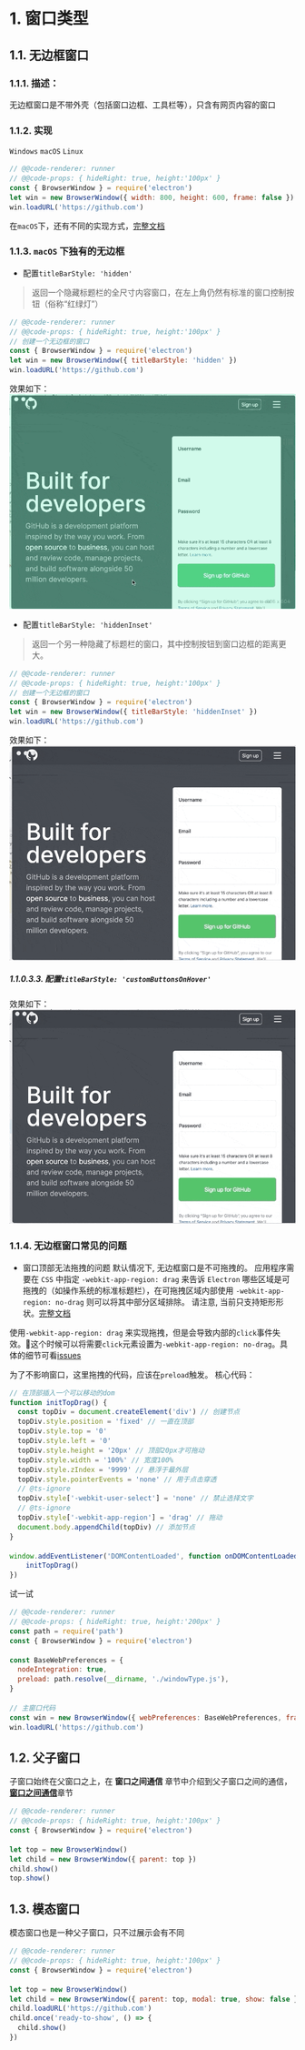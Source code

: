 # 1. 窗口类型

## 1.1. 无边框窗口

### 1.1.1. 描述：
无边框窗口是不带外壳（包括窗口边框、工具栏等），只含有网页内容的窗口

### 1.1.2. 实现
`Windows` `macOS` `Linux`
```javascript
// @@code-renderer: runner
// @@code-props: { hideRight: true, height:'100px' }
const { BrowserWindow } = require('electron')
let win = new BrowserWindow({ width: 800, height: 600, frame: false })
win.loadURL('https://github.com')
```
在`macOS`下，还有不同的实现方式，[完整文档](https://www.electronjs.org/docs/api/frameless-window#macos-%E4%B8%8A%E7%9A%84%E5%85%B6%E4%BB%96%E6%96%B9%E6%A1%88)

### 1.1.3. `macOS` 下独有的无边框

- 配置`titleBarStyle: 'hidden'`
> 返回一个隐藏标题栏的全尺寸内容窗口，在左上角仍然有标准的窗口控制按钮（俗称“红绿灯”）


```javascript
// @@code-renderer: runner
// @@code-props: { hideRight: true, height:'100px' }
// 创建一个无边框的窗口
const { BrowserWindow } = require('electron')
let win = new BrowserWindow({ titleBarStyle: 'hidden' })
win.loadURL('https://github.com')
```
效果如下：  
<img src="./img/window-type-frame.gif" alt="window-type-frame">

- 配置`titleBarStyle: 'hiddenInset'`
> 返回一个另一种隐藏了标题栏的窗口，其中控制按钮到窗口边框的距离更大。

```javascript
// @@code-renderer: runner
// @@code-props: { hideRight: true, height:'100px' }
// 创建一个无边框的窗口
const { BrowserWindow } = require('electron')
let win = new BrowserWindow({ titleBarStyle: 'hiddenInset' })
win.loadURL('https://github.com')
```
效果如下：  
<img src="./img/window-type-frame2.gif" alt="window-type-frame2">

##### 1.1.0.3.3. 配置`titleBarStyle: 'customButtonsOnHover'` 
效果如下：  
<img src="./img/window-type-frame3.gif" alt="window-type-frame2">


### 1.1.4. 无边框窗口常见的问题
- 窗口顶部无法拖拽的问题
默认情况下, 无边框窗口是不可拖拽的。 应用程序需要在 `CSS` 中指定 `-webkit-app-region: drag` 来告诉 `Electron` 哪些区域是可拖拽的（如操作系统的标准标题栏），在可拖拽区域内部使用 `-webkit-app-region: no-drag` 则可以将其中部分区域排除。 请注意, 当前只支持矩形形状。[完整文档](https://www.electronjs.org/docs/api/frameless-window#%E5%8F%AF%E6%8B%96%E6%8B%BD%E5%8C%BA)

使用`-webkit-app-region: drag` 来实现拖拽，但是会导致内部的`click`事件失效。这个时候可以将需要`click`元素设置为`-webkit-app-region: no-drag`。具体的细节可看[issues](https://github.com/electron/electron/issues/3647)

为了不影响窗口，这里拖拽的代码，应该在`preload`触发。
核心代码：
```typescript
// 在顶部插入一个可以移动的dom
function initTopDrag() {
  const topDiv = document.createElement('div') // 创建节点
  topDiv.style.position = 'fixed' // 一直在顶部
  topDiv.style.top = '0'
  topDiv.style.left = '0'
  topDiv.style.height = '20px' // 顶部20px才可拖动
  topDiv.style.width = '100%' // 宽度100%
  topDiv.style.zIndex = '9999' // 悬浮于最外层
  topDiv.style.pointerEvents = 'none' // 用于点击穿透
  // @ts-ignore
  topDiv.style['-webkit-user-select'] = 'none' // 禁止选择文字
  // @ts-ignore
  topDiv.style['-webkit-app-region'] = 'drag' // 拖动
  document.body.appendChild(topDiv) // 添加节点
}

window.addEventListener('DOMContentLoaded', function onDOMContentLoaded() {
    initTopDrag()
})
```
试一试
```javascript
// @@code-renderer: runner
// @@code-props: { hideRight: true, height:'200px' }
const path = require('path')
const { BrowserWindow } = require('electron')

const BaseWebPreferences = {
  nodeIntegration: true,
  preload: path.resolve(__dirname, './windowType.js'),
}

// 主窗口代码
const win = new BrowserWindow({ webPreferences: BaseWebPreferences, frame: false })
win.loadURL('https://github.com')
```

## 1.2. 父子窗口
子窗口始终在父窗口之上，在 __窗口之间通信__ 章节中介绍到父子窗口之间的通信，[__窗口之间通信__](./index.html#/browser/communication)章节

```javascript
// @@code-renderer: runner
// @@code-props: { hideRight: true, height:'100px' }
const { BrowserWindow } = require('electron')

let top = new BrowserWindow()
let child = new BrowserWindow({ parent: top })
child.show()
top.show()
```

## 1.3. 模态窗口
模态窗口也是一种父子窗口，只不过展示会有不同
```javascript
// @@code-renderer: runner
// @@code-props: { hideRight: true, height:'100px' }
const { BrowserWindow } = require('electron')

let top = new BrowserWindow()
let child = new BrowserWindow({ parent: top, modal: true, show: false })
child.loadURL('https://github.com')
child.once('ready-to-show', () => {
  child.show()
})
```